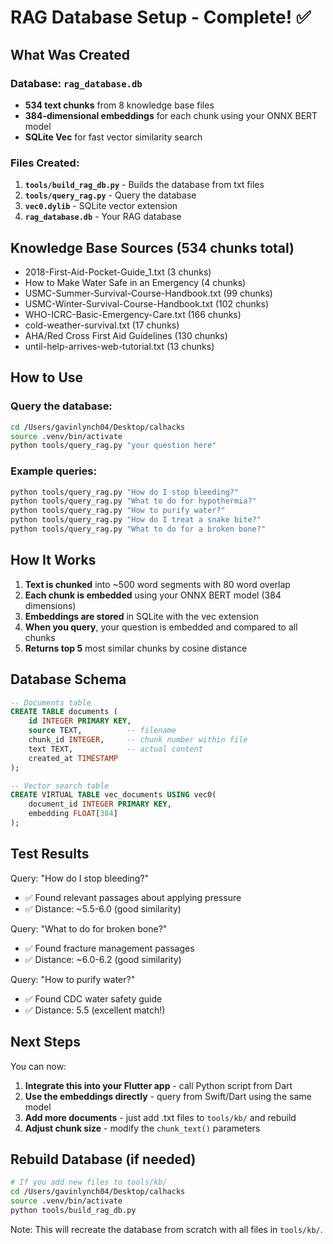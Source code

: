 # RAG Database Setup - Complete! ✅

## What Was Created

### Database: `rag_database.db`
- **534 text chunks** from 8 knowledge base files
- **384-dimensional embeddings** for each chunk using your ONNX BERT model
- **SQLite Vec** for fast vector similarity search

### Files Created:
1. **`tools/build_rag_db.py`** - Builds the database from txt files
2. **`tools/query_rag.py`** - Query the database
3. **`vec0.dylib`** - SQLite vector extension
4. **`rag_database.db`** - Your RAG database

## Knowledge Base Sources (534 chunks total)
- 2018-First-Aid-Pocket-Guide_1.txt (3 chunks)
- How to Make Water Safe in an Emergency (4 chunks)
- USMC-Summer-Survival-Course-Handbook.txt (99 chunks)
- USMC-Winter-Survival-Course-Handbook.txt (102 chunks)
- WHO-ICRC-Basic-Emergency-Care.txt (166 chunks)
- cold-weather-survival.txt (17 chunks)
- AHA/Red Cross First Aid Guidelines (130 chunks)
- until-help-arrives-web-tutorial.txt (13 chunks)

## How to Use

### Query the database:
```bash
cd /Users/gavinlynch04/Desktop/calhacks
source .venv/bin/activate
python tools/query_rag.py "your question here"
```

### Example queries:
```bash
python tools/query_rag.py "How do I stop bleeding?"
python tools/query_rag.py "What to do for hypothermia?"
python tools/query_rag.py "How to purify water?"
python tools/query_rag.py "How do I treat a snake bite?"
python tools/query_rag.py "What to do for a broken bone?"
```

## How It Works

1. **Text is chunked** into ~500 word segments with 80 word overlap
2. **Each chunk is embedded** using your ONNX BERT model (384 dimensions)
3. **Embeddings are stored** in SQLite with the vec extension
4. **When you query**, your question is embedded and compared to all chunks
5. **Returns top 5** most similar chunks by cosine distance

## Database Schema

```sql
-- Documents table
CREATE TABLE documents (
    id INTEGER PRIMARY KEY,
    source TEXT,          -- filename
    chunk_id INTEGER,     -- chunk number within file
    text TEXT,            -- actual content
    created_at TIMESTAMP
);

-- Vector search table
CREATE VIRTUAL TABLE vec_documents USING vec0(
    document_id INTEGER PRIMARY KEY,
    embedding FLOAT[384]
);
```

## Test Results

Query: "How do I stop bleeding?"
- ✅ Found relevant passages about applying pressure
- ✅ Distance: ~5.5-6.0 (good similarity)

Query: "What to do for broken bone?"
- ✅ Found fracture management passages
- ✅ Distance: ~6.0-6.2 (good similarity)

Query: "How to purify water?"
- ✅ Found CDC water safety guide
- ✅ Distance: 5.5 (excellent match!)

## Next Steps

You can now:
1. **Integrate this into your Flutter app** - call Python script from Dart
2. **Use the embeddings directly** - query from Swift/Dart using the same model
3. **Add more documents** - just add .txt files to `tools/kb/` and rebuild
4. **Adjust chunk size** - modify the `chunk_text()` parameters

## Rebuild Database (if needed)

```bash
# If you add new files to tools/kb/
cd /Users/gavinlynch04/Desktop/calhacks
source .venv/bin/activate
python tools/build_rag_db.py
```

Note: This will recreate the database from scratch with all files in `tools/kb/`.
